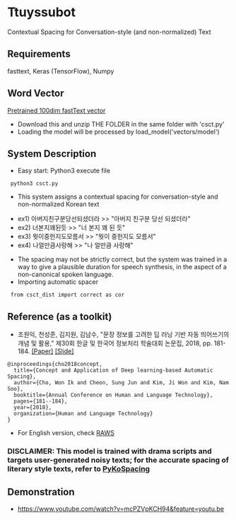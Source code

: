 # Ttuyssubot
Contextual Spacing for Conversation-style (and non-normalized) Text

## Requirements
fasttext, Keras (TensorFlow), Numpy

## Word Vector 
[Pretrained 100dim fastText vector](https://drive.google.com/open?id=1jHbjOcnaLourFzNuP47yGQVhBTq6Wgor)
* Download this and unzip THE FOLDER in the same folder with 'csct.py' 
* Loading the model will be processed by load_model('vectors/model')

## System Description
* Easy start: Python3 execute file
<pre><code> python3 csct.py </code></pre>
* This system assigns a contextual spacing for conversation-style and non-normalized Korean text
- ex1) 아버지친구분당선되셨더라 >> "아버지 친구분 당선 되셨더라"
- ex2) 너본지꽤된듯 >> "너 본지 꽤 된 듯"
- ex3) 뭣이중헌지도모름서 >> "뭣이 중헌지도 모름서"
- ex4) 나얼만큼사랑해 >> "나 얼만큼 사랑해"
* The spacing may not be strictly correct, but the system was trained in a way to give a plausible duration for speech synthesis, in the aspect of a non-canonical spoken language.
* Importing automatic spacer
<pre><code> from csct_dist import correct as cor </code></pre>

## Reference (as a toolkit)
* 조원익, 천성준, 김지원, 김남수, "문장 정보를 고려한 딥 러닝 기반 자동 띄어쓰기의 개념 및 활용," 제30회 한글 및 한국어 정보처리 학술대회 논문집, 2018, pp. 181-184. [[Paper]](https://s3.ap-northeast-2.amazonaws.com/journal-home/site/hclt/HCLT+2018_%E1%84%82%E1%85%A9%E1%86%AB%E1%84%86%E1%85%AE%E1%86%AB%E1%84%8C%E1%85%B5%E1%86%B8(%E1%84%8E%E1%85%AC%E1%84%8C%E1%85%A9%E1%86%BC).pdf) [[Slide]](https://www.slideshare.net/WonIkCho/warnik-chow-2018-hclt-119690256)
```
@inproceedings{cho2018concept,
  title={Concept and Application of Deep learning-based Automatic Spacing},
  author={Cho, Won Ik and Cheon, Sung Jun and Kim, Ji Won and Kim, Nam Soo},
  booktitle={Annual Conference on Human and Language Technology},
  pages={181--184},
  year={2018},
  organization={Human and Language Technology}
}
```
* For English version, check [RAWS](https://github.com/warnikchow/raws)
### DISCLAIMER: This model is trained with drama scripts and targets user-generated noisy texts; for the accurate spacing of literary style texts, refer to [PyKoSpacing](https://github.com/haven-jeon/PyKoSpacing)

## Demonstration
* https://www.youtube.com/watch?v=mcPZVpKCH94&feature=youtu.be
